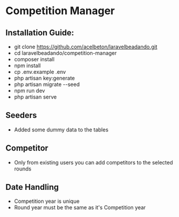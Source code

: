 # Competition Manager

## Installation Guide:
  - git clone https://github.com/acelbeton/laravelbeadando.git
  - cd laravelbeadando/competition-manager
  - composer install
  - npm install
  - cp .env.example .env
  - php artisan key:generate
  - php artisan migrate --seed
  - npm run dev
  - php artisan serve
## Seeders
  - Added some dummy data to the tables
## Competitor
  - Only from existing users you can add competitors to the selected rounds
## Date Handling
  - Competition year is unique
  - Round year must be the same as it's Competition year
